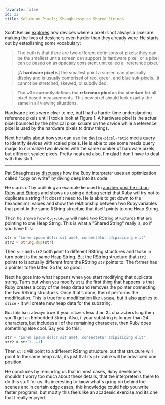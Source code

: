 ```yaml
---
favorite: false
id: 22
title: Kellum on Pixels; Shaughnessy on Shared Strings
---
```


Scott Kellum [explores][crisis] how devices where a pixel is not always a pixel
are making the lives of designers even harder than they already were. He starts
out by establishing some vocabulary:

> The truth is that there are two different definitions of pixels: they can be
> the smallest unit a screen can support (a hardware pixel) or a pixel can be
> based on an optically consistent unit called a “reference pixel.”

> \[A **hardware pixel** is\] the smallest point a screen can physically display
> and is usually comprised of red, green, and blue sub-pixels...it cannot be
> stretched, skewed, or subdivided.

> The w3c currently defines the **reference pixel** as the standard for all
> pixel-based measurements. This new pixel should look exactly the same in all
> viewing situations.

Hardware pixels were clear to me, but I had a harder time understanding
reference pixels until I took a look at Figure 1. A hardware pixel is the actual
pixel bounded by the physical pixel square on the device while a reference pixel
is used by the hardware pixels to draw things.

Next he talks about how you can use the `device-pixel-ratio` media query to
identify devices with scaled pixels. He is able to use some media query magic to
normalize two devices with the same number of hardware pixels, but different
scaled pixels. Pretty neat and also, I'm glad I don't have to deal with this
stuff.

---

Pat Shaughnessy [discusses][share_strings] how the Ruby interpreter uses an
optimization called "copy on write" by diving deep into its code.

He starts off by outlining an example he used in [another post he did on Ruby
and Strings][another_post] and shows us using a debug script that Ruby will try
not to duplicate a string if it doesn't need to. He is able to get down to the
hexadecimal values and show the relationship between two Ruby variables that
point to the same RString structure that itself points to one Heap String.

Then he shows how `Object#dup` will make two RString structures that are
pointing to one Heap String. This is what a "Shared String" really is, so if you
have this:

```ruby
str = "Lorem ipsum dolor sit amet, consectetur adipisicing elit"
str2 = String.dup(str)
```

Then `str` and `str2` both point to different RString structures and those in
turn point to the same Heap String. But the RString structure that `str2` points
to is actually different from the RString `str` points to. The former has a
pointer to the latter. So far, so good.

Next he goes into what happens when you start modifying that duplicate string.
Turns out when you modify `str2` the first thing that happens is that Ruby
creates a copy of the heap data and removes the pointer connecting the two
RString structures. Once that's done, then it performs the modification. This is
true for a modification like `upcase`, but it also applies to `slice` - it will
create new heap data for the substring.

But this isn't always true: if your slice is less than 24 characters long then
you'll get an Embedded String. Also, if your substring is longer than 24
characters, but includes all of the remaining characters, then Ruby does
something else cool. Say you do this:

```ruby
str = "Lorem ipsum dolor sit amet, consectetur adipisicing elit"
str2 = str[1..-1]
```

Then `str2` will point to a different RString structure, but that structure will
point to the same heap data, its just that its `ptr` value will be advanced one
position.

He concludes by reminding us that in most cases, Ruby developers shouldn't worry
too much about these details, that the interpreter is there to do this stuff for
us. Its interesting to know what's going on behind the scenes and in certain
edge cases, this knowledge could help you write faster programs, but mostly this
feels like an academic exercise and its one that I really enjoyed.

[crisis]: http://www.alistapart.com/articles/a-pixel-identity-crisis/
[share_strings]: http://patshaughnessy.net/2012/1/18/seeing-double-how-ruby-shares-string-values
[another_post]: /posts/2012/01/09/shaughnessy-explores-strings-klabnik-on-whats-wrong-with-mvc.html
